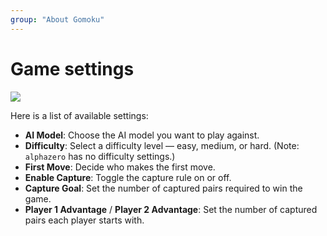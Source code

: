 ```yaml
---
group: "About Gomoku"
---
```


# Game settings

<img src="/images/settings.png" class="border-2 border-black rounded-lg" />


Here is a list of available settings:

- **AI Model**: Choose the AI model you want to play against.
- **Difficulty**: Select a difficulty level — easy, medium, or hard. (Note: `alphazero` has no difficulty settings.)
- **First Move**: Decide who makes the first move.
- **Enable Capture**: Toggle the capture rule on or off.
- **Capture Goal**: Set the number of captured pairs required to win the game.
- **Player 1 Advantage** / **Player 2 Advantage**: Set the number of captured pairs each player starts with.
